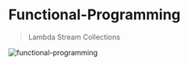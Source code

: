 # Functional-Programming

> Lambda
> Stream
> Collections

![functional-programming](https://github.com/in28minutes/functional-programming-with-java)
